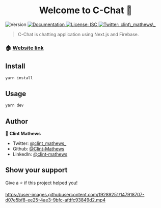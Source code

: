 <h1 align="center">Welcome to C-Chat 👋</h1>
<p>
  <img alt="Version" src="https://img.shields.io/badge/version-1.0.0-blue.svg?cacheSeconds=2592000" />
  <a href="https://github.com/Clint-Mathews/Chat-Application" target="_blank">
    <img alt="Documentation" src="https://img.shields.io/badge/documentation-yes-brightgreen.svg" />
  </a>
  <a href="#" target="_blank">
    <img alt="License: ISC" src="https://img.shields.io/badge/License-ISC-yellow.svg" />
  </a>
  <a href="https://twitter.com/clint_mathews_" target="_blank">
    <img alt="Twitter: clint\_mathews\_" src="https://img.shields.io/twitter/follow/clint_mathews_.svg?style=social" />
  </a>
</p>

> C-Chat is chatting application using Next.js and Firebase.

### 🏠 [Website link](https://c-chat.vercel.app/)

## Install

```sh
yarn install
```

## Usage

```sh
yarn dev
```

## Author

👤 **Clint Mathews**

* Twitter: [@clint\_mathews\_](https://twitter.com/clint\_mathews\_)
* Github: [@Clint-Mathews](https://github.com/Clint-Mathews)
* LinkedIn: [@clint-mathews](https://linkedin.com/in/clint-mathews)

## Show your support

Give a ⭐️ if this project helped you!


https://user-images.githubusercontent.com/19289251/147918707-d07e5bf8-ee25-4ae3-9bfc-afdfc93849d2.mp4


